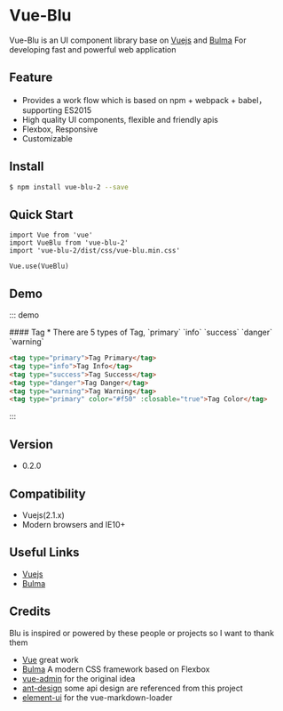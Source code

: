 # Vue-Blu

Vue-Blu is an UI component library base on [Vuejs](http://www.vuejs.org/) and [Bulma](http://bulma.io/) For
developing fast and powerful web application

## Feature

- Provides a work flow which is based on npm + webpack + babel，supporting ES2015
- High quality UI components, flexible and friendly apis
- Flexbox, Responsive
- Customizable

## Install

```bash
$ npm install vue-blu-2 --save
```

## Quick Start


```
import Vue from 'vue'
import VueBlu from 'vue-blu-2'
import 'vue-blu-2/dist/css/vue-blu.min.css'

Vue.use(VueBlu)

```

## Demo

::: demo
<summary>
  #### Tag
  * There are 5 types of Tag, `primary` `info` `success` `danger` `warning`
</summary>

```html
<tag type="primary">Tag Primary</tag>
<tag type="info">Tag Info</tag>
<tag type="success">Tag Success</tag>
<tag type="danger">Tag Danger</tag>
<tag type="warning">Tag Warning</tag>
<tag type="primary" color="#f50" :closable="true">Tag Color</tag>
```
:::


## Version

- 0.2.0

## Compatibility

- Vuejs(2.1.x)
- Modern browsers and IE10+

## Useful Links

- [Vuejs](http://www.vuejs.org)
- [Bulma](http://bulma.io/)

## Credits
Blu is inspired or powered by these people or projects so I want to thank them

- [Vue](https://github.com/vuejs/vue) great work
- [Bulma](https://github.com/jgthms/bulma) A modern CSS framework based on Flexbox
- [vue-admin](https://github.com/vue-bulma/vue-admin) for the original idea
- [ant-design](https://github.com/ant-design/ant-design) some api design are referenced from this project
- [element-ui](http://github.com/elemefe) for the vue-markdown-loader


<script>
export default {
  methods: {
    onAffix(status) {
      console.log(status);
    },
    toggle() {
      this.isShow = !this.isShow;
    },
    openNotify() {
      this.$notify.open({
        title: '提示信息',
        type: 'success',
        duration: 50000,
      });
    },
    click() {
      console.log(this);
    },
  },
  data() {
    return {
      disabled: true,
      tabShow: true,
      isShow: false,
      percent: 45,
    };
  },
};
</script>
